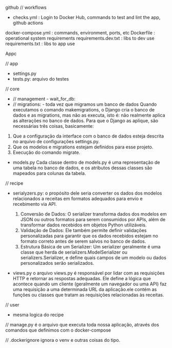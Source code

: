 github // workflows
- checks.yml : Login to Docker Hub, commands to test and lint the app, github actions

docker-compose.yml : commands, environment, ports, etc 
Dockerfile : operational system requirements 
requirements.dev.txt : libs to dev use 
requirements.txt : libs to app use 

Appc

// app

- settings.py 
- tests.py: arquivo do testes  

// core 
- // management - wait_for_db:
- // migrations: - toda vez que migramos um banco de dados Quando executamos o comando makemigrations, o Django cria o banco de dados e as migrations, mas não as executa, isto é: não realmente aplica as alterações no banco de dados.
Para que o Django as aplique, são necessárias três coisas, basicamente:
1. Que a configuração da interface com o banco de dados esteja descrita no arquivo de configurações settings.py.
2. Que os modelos e migrations estejam definidos para esse projeto.
3. Execução do comando migrate.

- models.py Cada classe dentro de models.py é uma representação de uma tabela no banco de dados, e os atributos dessas classes são mapeados para colunas da tabela.

// recipe 

- serialyzers.py: o propósito dele seria converter os dados dos modelos relacionados a receitas em formatos adequados para envio e recebimento via API. 
	1.	Conversão de Dados:
O serializer transforma dados dos modelos em JSON ou outros formatos para serem consumidos por APIs, além de transformar dados recebidos em objetos Python utilizáveis.
	2.	Validação de Dados:
Ele também permite definir validações personalizadas para garantir que os dados recebidos estejam no formato correto antes de serem salvos no banco de dados.
	3.	Estrutura Básica de um Serializer:
Um serializer geralmente é uma classe que herda de serializers.ModelSerializer ou serializers.Serializer, e define quais campos de um modelo ou dados personalizados serão serializados.

- views.py o arquivo views.py é responsável por lidar com as requisições HTTP e retornar as respostas adequadas. Ele define a lógica que acontece quando um cliente (geralmente um navegador ou uma API) faz uma requisição a uma determinada URL da aplicação.ele contém as funções ou classes que tratam as requisições relacionadas às receitas.

// user 

- mesma logica do recipe

// manage.py é o arquivo que executa toda nossa aplicação, através dos comandos que definimos com o docker-compose

// .dockerignore ignora o venv e outras coisas do tipo.